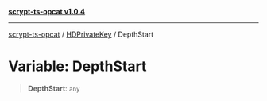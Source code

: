 [**scrypt-ts-opcat v1.0.4**](../../../README.md)

***

[scrypt-ts-opcat](../../../README.md) / [HDPrivateKey](../README.md) / DepthStart

# Variable: DepthStart

> **DepthStart**: `any`
